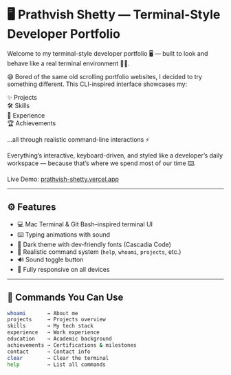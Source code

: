 # 🖥️ Prathvish Shetty — Terminal-Style Developer Portfolio

Welcome to my terminal-style developer portfolio 🖥️ — built to look and behave like a real terminal environment 🧑‍💻.

😅 Bored of the same old scrolling portfolio websites, I decided to try something different. This CLI-inspired interface showcases my:

✨ Projects  
🛠️ Skills  
💼 Experience  
🏆 Achievements  

…all through realistic command-line interactions ⚡

Everything’s interactive, keyboard-driven, and styled like a developer’s daily workspace — because that’s where we spend most of our time ⌨️.



Live Demo: [prathvish-shetty.vercel.app](https://prathvish-shetty.vercel.app)

---

## ⚙️ Features

- 💻 Mac Terminal & Git Bash–inspired terminal UI
- ⌨️ Typing animations with sound
- 🎨 Dark theme with dev-friendly fonts (Cascadia Code)
- 🎯 Realistic command system (`help`, `whoami`, `projects`, etc.)
- 🔊 Sound toggle button
- 📱 Fully responsive on all devices

---

## 🧩 Commands You Can Use

```bash
whoami       → About me  
projects     → Projects overview  
skills       → My tech stack  
experience   → Work experience  
education    → Academic background  
achievements → Certifications & milestones  
contact      → Contact info  
clear        → Clear the terminal  
help         → List all commands  

